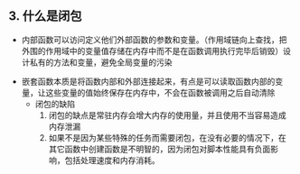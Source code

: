 ## 3. 什么是闭包

* 内部函数可以访问定义他们外部函数的参数和变量。（作用域链向上查找，把外围的作用域中的变量值存储在内存中而不是在函数调用执行完毕后销毁）设计私有的方法和变量，避免全局变量的污染

- 嵌套函数本质是将函数内部和外部连接起来，有点是可以读取函数内部的变量，让这些变量的值始终保存在内存中，不会在函数被调用之后自动清除
  * 闭包的缺陷
    1.  闭包的缺点是常驻内存会增大内存的使用量，并且使用不当容易造成内存泄漏
    2.  如果不是因为某些特殊的任务而需要闭包，在没有必要的情况下，在其它函数中创建函数是不明智的，因为闭包对脚本性能具有负面影响，包括处理速度和内存消耗。
